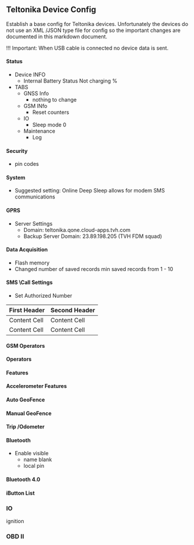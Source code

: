 ## Teltonika Device Config

Establish a base config for Teltonika devices. Unfortunately the devices do not use an XML /JSON type file for config so the important changes are documented in this markdown document.

!!! Important: When USB cable is connected no device data is sent.

#### Status

- Device INFO
    * Internal Battery Status Not charging %
- TABS
    + GNSS Info
        * nothing to change
    + GSM INfo
        * Reset counters
    + IO
        * Sleep mode 0
    + Maintenance
        * Log
    
#### Security
- pin codes

#### System
- Suggested setting: Online Deep Sleep allows for modem SMS communications

#### GPRS
- Server Settings
    + Domain: teltonika.qone.cloud-apps.tvh.com
    + Backup Server Domain: 23.89.198.205 (TVH FDM squad)

#### Data Acquisition
- Flash memory
- Changed number of saved records min saved records from 1 - 10

#### SMS \Call Settings
     
- Set Authorized Number


| First Header  | Second Header |
| ------------- | ------------- |
| Content Cell  | Content Cell  |
| Content Cell  | Content Cell  |


#### GSM Operators
#### Operators
#### Features
#### Accelerometer Features
#### Auto GeoFence
#### Manual GeoFence
#### Trip /Odometer
#### Bluetooth 
- Enable visible
    + name blank
    + local pin 

#### Bluetooth 4.0

#### iButton List

###  IO
ignition

### OBD II